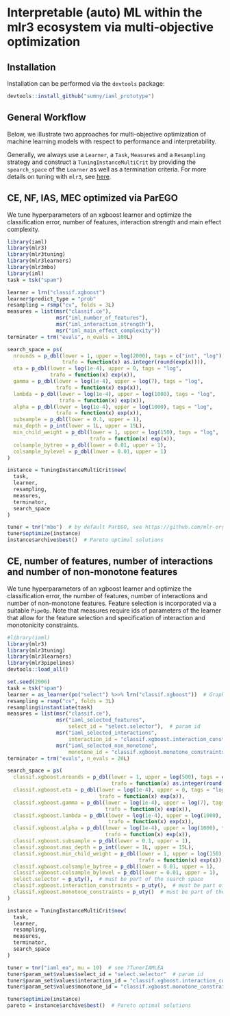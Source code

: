 
# Interpretable (auto) ML within the mlr3 ecosystem via multi-objective optimization

## Installation

Installation can be performed via the `devtools` package:

``` r
devtools::install_github("sumny/iaml_prototype")
```

## General Workflow

Below, we illustrate two approaches for multi-objective optimization of
machine learning models with respect to performance and
interpretability.

Generally, we always use a `Learner`, a `Task`, `Measure`s and a
`Resampling` strategy and construct a `TuningInstanceMultiCrit` by
providing the `spearch_space` of the `Learner` as well as a termination
criteria. For more details on tuning with `mlr3`, see
[here](https://mlr3book.mlr-org.com/optimization.html).

## CE, NF, IAS, MEC optimized via ParEGO

We tune hyperparameters of an xgboost learner and optimize the
classification error, number of features, interaction strength and main
effect complexity.

``` r
library(iaml)
library(mlr3)
library(mlr3tuning)
library(mlr3learners)
library(mlr3mbo)
library(iml)
task = tsk("spam")

learner = lrn("classif.xgboost")
learner$predict_type = "prob"
resampling = rsmp("cv", folds = 3L)
measures = list(msr("classif.ce"),
                msr("iml_number_of_features"),
                msr("iml_interaction_strength"),
                msr("iml_main_effect_complexity"))
terminator = trm("evals", n_evals = 100L)

search_space = ps(
  nrounds = p_dbl(lower = 1, upper = log(2000), tags = c("int", "log"),
                  trafo = function(x) as.integer(round(exp(x)))),
  eta = p_dbl(lower = log(1e-4), upper = 0, tags = "log",
              trafo = function(x) exp(x)),
  gamma = p_dbl(lower = log(1e-4), upper = log(7), tags = "log",
                trafo = function(x) exp(x)),
  lambda = p_dbl(lower = log(1e-4), upper = log(1000), tags = "log",
                 trafo = function(x) exp(x)),
  alpha = p_dbl(lower = log(1e-4), upper = log(1000), tags = "log",
                trafo = function(x) exp(x)),
  subsample = p_dbl(lower = 0.1, upper = 1),
  max_depth = p_int(lower = 1L, upper = 15L),
  min_child_weight = p_dbl(lower = 1, upper = log(150), tags = "log",
                           trafo = function(x) exp(x)),
  colsample_bytree = p_dbl(lower = 0.01, upper = 1),
  colsample_bylevel = p_dbl(lower = 0.01, upper = 1)
)

instance = TuningInstanceMultiCrit$new(
  task,
  learner,
  resampling,
  measures,
  terminator,
  search_space
)

tuner = tnr("mbo")  # by default ParEGO, see https://github.com/mlr-org/mlr3mbo for details
tuner$optimize(instance)
instance$archive$best()  # Pareto optimal solutions
```

## CE, number of features, number of interactions and number of non-monotone features

We tune hyperparameters of an xgboost learner and optimize the
classification error, the number of features, number of interactions and
number of non-monotone features. Feature selection is incorporated via a
suitable `PipeOp`. Note that measures require ids of parameters of the
learner that allow for the feature selection and specification of
interaction and monotonicity constraints.

``` r
#library(iaml)
library(mlr3)
library(mlr3tuning)
library(mlr3learners)
library(mlr3pipelines)
devtools::load_all()

set.seed(2906)
task = tsk("spam")
learner = as_learner(po("select") %>>% lrn("classif.xgboost"))  # GraphLearner via mlr3pipelines
resampling = rsmp("cv", folds = 3L)
resampling$instantiate(task)
measures = list(msr("classif.ce"),
                msr("iaml_selected_features",
                    select_id = "select.selector"),  # param id
                msr("iaml_selected_interactions",
                    interaction_id = "classif.xgboost.interaction_constraints"),  # param id
                msr("iaml_selected_non_monotone",
                    monotone_id = "classif.xgboost.monotone_constraints"))  # param id
terminator = trm("evals", n_evals = 20L)

search_space = ps(
  classif.xgboost.nrounds = p_dbl(lower = 1, upper = log(500), tags = c("int", "log"),
                                  trafo = function(x) as.integer(round(exp(x)))),
  classif.xgboost.eta = p_dbl(lower = log(1e-4), upper = 0, tags = "log",
                              trafo = function(x) exp(x)),
  classif.xgboost.gamma = p_dbl(lower = log(1e-4), upper = log(7), tags = "log",
                                trafo = function(x) exp(x)),
  classif.xgboost.lambda = p_dbl(lower = log(1e-4), upper = log(1000), tags = "log",
                                 trafo = function(x) exp(x)),
  classif.xgboost.alpha = p_dbl(lower = log(1e-4), upper = log(1000), tags = "log",
                                trafo = function(x) exp(x)),
  classif.xgboost.subsample = p_dbl(lower = 0.1, upper = 1),
  classif.xgboost.max_depth = p_int(lower = 1L, upper = 15L),
  classif.xgboost.min_child_weight = p_dbl(lower = 1, upper = log(150), tags = "log",
                                           trafo = function(x) exp(x)),
  classif.xgboost.colsample_bytree = p_dbl(lower = 0.01, upper = 1),
  classif.xgboost.colsample_bylevel = p_dbl(lower = 0.01, upper = 1),
  select.selector = p_uty(),  # must be part of the search space
  classif.xgboost.interaction_constraints = p_uty(),  # must be part of the search space
  classif.xgboost.monotone_constraints = p_uty()  # must be part of the search space
)

instance = TuningInstanceMultiCrit$new(
  task,
  learner,
  resampling,
  measures,
  terminator,
  search_space
)

tuner = tnr("iaml_ea", mu = 10)  # see ?TunerIAMLEA
tuner$param_set$values$select_id = "select.selector"  # param id
tuner$param_set$values$interaction_id = "classif.xgboost.interaction_constraints"  # param id
tuner$param_set$values$monotone_id = "classif.xgboost.monotone_constraints"  # param id

tuner$optimize(instance)
pareto = instance$archive$best()  # Pareto optimal solutions
```
